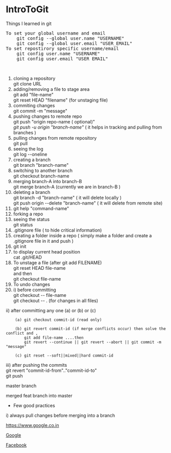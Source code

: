 # IntroToGit

<p>Things I learned in git </p> 
<p><pre>To set your global username and email 
	git config --global user.name "USERNAME" 
	git config --global user.email "USER_EMAIL"
To set repostirory specific username/email 
	git config user.name "USERNAME" 
	git config user.email "USER_EMAIL"
</pre></p><br>
		
1. cloning a repository   <br>
	git clone URL
2. adding/removing a file to stage area <br>
	git add "file-name"
   <br>git reset HEAD "filename"  (for unstaging file)
3. commiting changes <br>
	git commit -m "message"  
4. pushing changes to remote repo <br>
	git push "origin repo-name ( optional)" 
	<br>*git push -u origin "branch-name"* ( it helps in tracking and pulling from branches )
5. pulling changes from remote repository <br>
	git pull <br>
6. seeing the log <br>
	git log --oneline <br>
7. creating a branch <br>
	git branch "branch-name"<br>
8. switching to another branch <br>
	git checkout branch-name 
9. merging branch-A into branch-B <br>
	git merge branch-A (currently we are in branch-B )<br>
10. deleting a branch <br>
	git branch -d "branch-name" ( it will delete locally ) <br>
	git push origin --delete "branch-name" ( it will delete from remote site)
11. git help "command-name"
12. forking a repo
13. seeing the status <br>
	git status 
14. .gitignore file ( to hide critical information)
15. creating a folder inside a repo ( simply make a folder and create a .gitignore file in it and push )
16. git init 
17. to display current head position <br>
	cat .git/HEAD 
18. To unstage a file (after git add FILENAME)<br>
	git reset HEAD file-name <br>
	and then <br>
	git checkout file-name <br>
18. To undo changes
19. i) before committing <br>
		git checkout -- file-name <br>
		git checkout -- . (for changes in all files)
  
   ii) after committing any one (a) or (b) or (c)
   		
   		(a)	git checkout commit-id (read only)
   		
   		(b)	git revert commit-id (if merge conflicts occur) then solve the conflict and ,
   			git add file-name ....then 
   			git revert --continue || git revert --abort || git commit -m "message"

   		(c) git reset --soft||mixed||hard commit-id

   iii) after pushing the commits <br>
   		git revert "commit-id-from".."commit-id-to" <br>
   		git push
<p>master branch</p>

<p>merged feat branch into master</p>

* Few good practices

i) always pull changes before merging into a branch

https://www.google.co.in

[Google](https://www.google.com)

[Facebook](https://www.facebook.com/people/Prashant-Singh/100001252526853)
